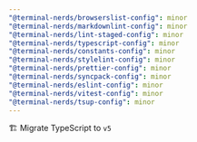 ```yaml
---
"@terminal-nerds/browserslist-config": minor
"@terminal-nerds/markdownlint-config": minor
"@terminal-nerds/lint-staged-config": minor
"@terminal-nerds/typescript-config": minor
"@terminal-nerds/constants-config": minor
"@terminal-nerds/stylelint-config": minor
"@terminal-nerds/prettier-config": minor
"@terminal-nerds/syncpack-config": minor
"@terminal-nerds/eslint-config": minor
"@terminal-nerds/vitest-config": minor
"@terminal-nerds/tsup-config": minor
---
```


🏗 Migrate TypeScript to `v5`
